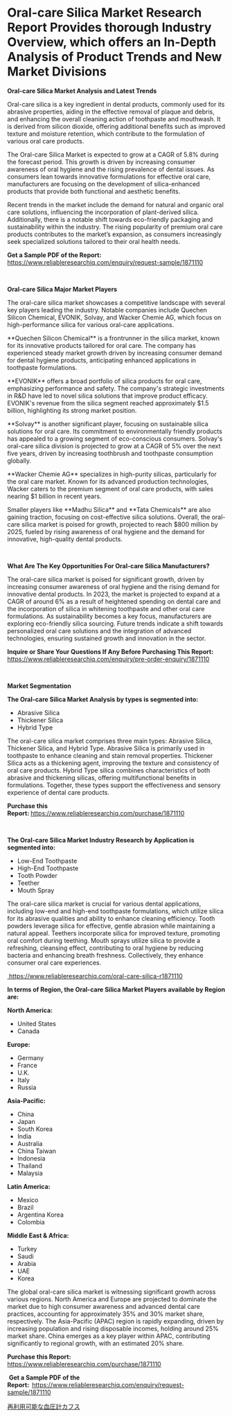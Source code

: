 <p><h1>Oral-care Silica Market Research Report Provides thorough Industry Overview, which offers an In-Depth Analysis of Product Trends and New Market Divisions</h1></p><p><strong>Oral-care Silica Market Analysis and Latest Trends</strong></p>
<p><p>Oral-care silica is a key ingredient in dental products, commonly used for its abrasive properties, aiding in the effective removal of plaque and debris, and enhancing the overall cleaning action of toothpaste and mouthwash. It is derived from silicon dioxide, offering additional benefits such as improved texture and moisture retention, which contribute to the formulation of various oral care products.</p><p>The Oral-care Silica Market is expected to grow at a CAGR of 5.8% during the forecast period. This growth is driven by increasing consumer awareness of oral hygiene and the rising prevalence of dental issues. As consumers lean towards innovative formulations for effective oral care, manufacturers are focusing on the development of silica-enhanced products that provide both functional and aesthetic benefits.</p><p>Recent trends in the market include the demand for natural and organic oral care solutions, influencing the incorporation of plant-derived silica. Additionally, there is a notable shift towards eco-friendly packaging and sustainability within the industry. The rising popularity of premium oral care products contributes to the market’s expansion, as consumers increasingly seek specialized solutions tailored to their oral health needs.</p></p>
<p><strong>Get a Sample PDF of the Report:&nbsp;</strong> <a href="https://www.reliableresearchiq.com/enquiry/request-sample/1871110?utm_campaign=1082&utm_medium=2&utm_source=Github&utm_content=ia&utm_term=04022025&utm_id=oral-care-silica">https://www.reliableresearchiq.com/enquiry/request-sample/1871110</a></p>
<p>&nbsp;</p>
<p><strong>Oral-care Silica Major Market Players</strong></p>
<p><p>The oral-care silica market showcases a competitive landscape with several key players leading the industry. Notable companies include Quechen Silicon Chemical, EVONIK, Solvay, and Wacker Chemie AG, which focus on high-performance silica for various oral-care applications.</p><p>**Quechen Silicon Chemical** is a frontrunner in the silica market, known for its innovative products tailored for oral care. The company has experienced steady market growth driven by increasing consumer demand for dental hygiene products, anticipating enhanced applications in toothpaste formulations.</p><p>**EVONIK** offers a broad portfolio of silica products for oral care, emphasizing performance and safety. The company's strategic investments in R&D have led to novel silica solutions that improve product efficacy. EVONIK's revenue from the silica segment reached approximately $1.5 billion, highlighting its strong market position.</p><p>**Solvay** is another significant player, focusing on sustainable silica solutions for oral care. Its commitment to environmentally friendly products has appealed to a growing segment of eco-conscious consumers. Solvay's oral-care silica division is projected to grow at a CAGR of 5% over the next five years, driven by increasing toothbrush and toothpaste consumption globally.</p><p>**Wacker Chemie AG** specializes in high-purity silicas, particularly for the oral care market. Known for its advanced production technologies, Wacker caters to the premium segment of oral care products, with sales nearing $1 billion in recent years.</p><p>Smaller players like **Madhu Silica** and **Tata Chemicals** are also gaining traction, focusing on cost-effective silica solutions. Overall, the oral-care silica market is poised for growth, projected to reach $800 million by 2025, fueled by rising awareness of oral hygiene and the demand for innovative, high-quality dental products.</p></p>
<p>&nbsp;</p>
<p><strong>What Are The Key Opportunities For Oral-care Silica Manufacturers?</strong></p>
<p><p>The oral-care silica market is poised for significant growth, driven by increasing consumer awareness of oral hygiene and the rising demand for innovative dental products. In 2023, the market is projected to expand at a CAGR of around 6% as a result of heightened spending on dental care and the incorporation of silica in whitening toothpaste and other oral care formulations. As sustainability becomes a key focus, manufacturers are exploring eco-friendly silica sourcing. Future trends indicate a shift towards personalized oral care solutions and the integration of advanced technologies, ensuring sustained growth and innovation in the sector.</p></p>
<p><strong>Inquire or Share Your Questions If Any Before Purchasing This Report:</strong> <a href="https://www.reliableresearchiq.com/enquiry/pre-order-enquiry/1871110?utm_campaign=1082&utm_medium=2&utm_source=Github&utm_content=ia&utm_term=04022025&utm_id=oral-care-silica">https://www.reliableresearchiq.com/enquiry/pre-order-enquiry/1871110</a></p>
<p>&nbsp;</p>
<p><strong>Market Segmentation</strong></p>
<p><strong>The Oral-care Silica Market Analysis by types is segmented into:</strong></p>
<p><ul><li>Abrasive Silica</li><li>Thickener Silica</li><li>Hybrid Type</li></ul></p>
<p><p>The oral-care silica market comprises three main types: Abrasive Silica, Thickener Silica, and Hybrid Type. Abrasive Silica is primarily used in toothpaste to enhance cleaning and stain removal properties. Thickener Silica acts as a thickening agent, improving the texture and consistency of oral care products. Hybrid Type silica combines characteristics of both abrasive and thickening silicas, offering multifunctional benefits in formulations. Together, these types support the effectiveness and sensory experience of dental care products.</p></p>
<p><strong>Purchase this Report:&nbsp;</strong><a href="https://www.reliableresearchiq.com/purchase/1871110?utm_campaign=1082&utm_medium=2&utm_source=Github&utm_content=ia&utm_term=04022025&utm_id=oral-care-silica">https://www.reliableresearchiq.com/purchase/1871110</a></p>
<p>&nbsp;</p>
<p><strong>The Oral-care Silica Market Industry Research by Application is segmented into:</strong></p>
<p><ul><li>Low-End Toothpaste</li><li>High-End Toothpaste</li><li>Tooth Powder</li><li>Teether</li><li>Mouth Spray</li></ul></p>
<p><p>The oral-care silica market is crucial for various dental applications, including low-end and high-end toothpaste formulations, which utilize silica for its abrasive qualities and ability to enhance cleaning efficiency. Tooth powders leverage silica for effective, gentle abrasion while maintaining a natural appeal. Teethers incorporate silica for improved texture, promoting oral comfort during teething. Mouth sprays utilize silica to provide a refreshing, cleansing effect, contributing to oral hygiene by reducing bacteria and enhancing breath freshness. Collectively, they enhance consumer oral care experiences.</p></p>
<p><a href="https://www.reliableresearchiq.com/oral-care-silica-r1871110?utm_campaign=1082&utm_medium=2&utm_source=Github&utm_content=ia&utm_term=04022025&utm_id=oral-care-silica">&nbsp;https://www.reliableresearchiq.com/oral-care-silica-r1871110</a></p>
<p><strong>In terms of Region, the Oral-care Silica Market Players available by Region are:</strong></p>
<p>
    <p> <strong> North America: </strong>
        <ul>
            <li>United States</li>
            <li>Canada</li>
        </ul>
        </p> 
    <p> <strong> Europe: </strong>
        <ul>
            <li>Germany</li>
            <li>France</li>
            <li>U.K.</li>
            <li>Italy</li>
            <li>Russia</li>
        </ul>
        </p> 
    <p> <strong> Asia-Pacific: </strong>
        <ul>
            <li>China</li>
            <li>Japan</li>
            <li>South Korea</li>
            <li>India</li>
            <li>Australia</li>
            <li>China Taiwan</li>
            <li>Indonesia</li>
            <li>Thailand</li>
            <li>Malaysia</li>
        </ul>
        </p> 
    <p> <strong> Latin America: </strong>
        <ul>
            <li>Mexico</li>
            <li>Brazil</li>
            <li>Argentina Korea</li>
            <li>Colombia</li>
        </ul>
        </p> 
    <p> <strong> Middle East & Africa: </strong>
        <ul>
            <li>Turkey</li>
            <li>Saudi</li>
            <li>Arabia</li>
            <li>UAE</li>
            <li>Korea</li>
        </ul>
    </p>
    </p>
<p><p>The global oral-care silica market is witnessing significant growth across various regions. North America and Europe are projected to dominate the market due to high consumer awareness and advanced dental care practices, accounting for approximately 35% and 30% market share, respectively. The Asia-Pacific (APAC) region is rapidly expanding, driven by increasing population and rising disposable incomes, holding around 25% market share. China emerges as a key player within APAC, contributing significantly to regional growth, with an estimated 20% share.</p></p>
<p><strong>Purchase this Report: </strong><a href="https://www.reliableresearchiq.com/purchase/1871110?utm_campaign=1082&utm_medium=2&utm_source=Github&utm_content=ia&utm_term=04022025&utm_id=oral-care-silica">https://www.reliableresearchiq.com/purchase/1871110</a></p>
<p>&nbsp;<strong>Get a Sample PDF of the Report:&nbsp;&nbsp;</strong><a href="https://www.reliableresearchiq.com/enquiry/request-sample/1871110?utm_campaign=1082&utm_medium=2&utm_source=Github&utm_content=ia&utm_term=04022025&utm_id=oral-care-silica">https://www.reliableresearchiq.com/enquiry/request-sample/1871110</a></p>
<p><strong></strong></p>
<p><p><a href="https://github.com/lababdou/Market-Research-Report-List-6/blob/main/878262635097.md?utm_campaign=1082&utm_medium=2&utm_source=Github&utm_content=ia&utm_term=04022025&utm_id=oral-care-silica">再利用可能な血圧計カフス</a></p></p>